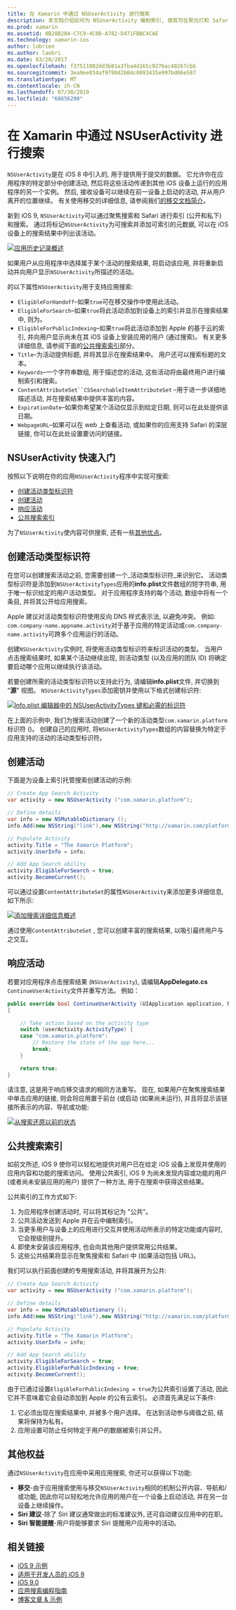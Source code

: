 ```yaml
---
title: 在 Xamarin 中通过 NSUserActivity 进行搜索
description: 本文档介绍如何为 NSUserActivity 编制索引, 使其可在聚光灯和 Safari 中搜索。 本文介绍如何在搜索结果中响应 NSUserActivity 的选择。
ms.prod: xamarin
ms.assetid: 0B28B284-C7C9-4C0D-A782-D471FBBC4CAE
ms.technology: xamarin-ios
author: lobrien
ms.author: laobri
ms.date: 03/20/2017
ms.openlocfilehash: f37511082dd3b81a3fba4d165c9276ac40267cbb
ms.sourcegitcommit: 3ea9ee034af9790d2b0dc0893435e997bd06e587
ms.translationtype: MT
ms.contentlocale: zh-CN
ms.lasthandoff: 07/30/2019
ms.locfileid: "68656290"
---
```

# <a name="search-with-nsuseractivity-in-xamarinios"></a>在 Xamarin 中通过 NSUserActivity 进行搜索

`NSUserActivity`是在 iOS 8 中引入的, 用于提供用于提交的数据。
它允许你在应用程序的特定部分中创建活动, 然后将这些活动传递到其他 iOS 设备上运行的应用程序的另一个实例。 然后, 接收设备可以继续在前一设备上启动的活动, 并从用户离开的位置继续。 有关使用移交的详细信息, 请参阅我们[的移交文档简介](~/ios/platform/handoff.md)。

新到 iOS 9, `NSUserActivity`可以通过聚焦搜索和 Safari 进行索引 (公开和私下) 和搜索。 通过将标记`NSUserActivity`为可搜索并添加可索引的元数据, 可以在 iOS 设备上的搜索结果中列出该活动。

[![](nsuseractivity-images/apphistory01.png "应用历史记录概述")](nsuseractivity-images/apphistory01.png#lightbox)

如果用户从应用程序中选择属于某个活动的搜索结果, 将启动该应用, 并将重新启动并向用户显示`NSUserActivity`所描述的活动。

的以下属性`NSUserActivity`用于支持应用搜索:

- `EligibleForHandoff`–如果`true`可在移交操作中使用此活动。
- `EligibleForSearch`–如果`true`将此活动添加到设备上的索引并显示在搜索结果中, 则为。
- `EligibleForPublicIndexing`–如果`true`将此活动添加到 Apple 的基于云的索引, 并向用户显示尚未在其 iOS 设备上安装应用的用户 (通过搜索)。 有关更多详细信息, 请参阅下面的[公共搜索索引](#public-search-indexing)部分。
- `Title`–为活动提供标题, 并将其显示在搜索结果中。 用户还可以搜索标题的文本。
- `Keywords`–一个字符串数组, 用于描述您的活动, 这些活动将由最终用户进行编制索引和搜索。
- `ContentAttributeSet``CSSearchableItemAttributeSet` –用于进一步详细地描述活动, 并在搜索结果中提供丰富的内容。
- `ExpirationDate`–如果你希望某个活动仅显示到给定日期, 则可以在此处提供该日期。
- `WebpageURL`–如果可以在 web 上查看活动, 或如果你的应用支持 Safari 的深层链接, 你可以在此处设置要访问的链接。

## <a name="nsuseractivity-quickstart"></a>NSUserActivity 快速入门

按照以下说明在你的应用`NSUserActivity`程序中实现可搜索:

- [创建活动类型标识符](#creatingtypeid)
- [创建活动](#createactivity)
- [响应活动](#respondactivity)
- [公共搜索索引](#indexing)

为了`NSUserActivity`使内容可供搜索, 还有一些[其他优点](#benefits)。

<a name="creatingtypeid" />

## <a name="creating-activity-type-identifiers"></a>创建活动类型标识符

在您可以创建搜索活动之前, 您需要创建一个_活动类型标识符_来识别它。 活动类型标识符是添加到`NSUserActivityTypes`应用的**info.plist**文件数组的短字符串, 用于唯一标识给定的用户活动类型。 对于应用程序支持的每个活动, 数组中将有一个条目, 并将其公开给应用搜索。 

Apple 建议对活动类型标识符使用反向 DNS 样式表示法, 以避免冲突。 例如: `com.company-name.appname.activity`对于基于应用的特定活动或`com.company-name.activity`可跨多个应用运行的活动。

创建`NSUserActivity`实例时, 将使用活动类型标识符来标识活动的类型。 当用户点击搜索结果时, 如果某个活动继续出现, 则活动类型 (以及应用的团队 ID) 将确定要启动哪个应用以继续执行该活动。

若要创建所需的活动类型标识符以支持此行为, 请编辑**info.plist**文件, 并切换到 "**源**" 视图。 `NSUserActivityTypes`添加密钥并使用以下格式创建标识符:

[![](nsuseractivity-images/type01.png "Info.plist 编辑器中的 NSUserActivityTypes 键和必需的标识符")](nsuseractivity-images/type01.png#lightbox)

在上面的示例中, 我们为搜索活动创建了一个新的活动类型`com.xamarin.platform`标识符 ()。 创建自己的应用时, 将`NSUserActivityTypes`数组的内容替换为特定于应用支持的活动的活动类型标识符。

<a name="createactivity" />

## <a name="creating-an-activity"></a>创建活动

下面是为设备上索引托管搜索创建活动的示例:

```csharp
// Create App Search Activity
var activity = new NSUserActivity ("com.xamarin.platform");

// Define details
var info = new NSMutableDictionary ();
info.Add(new NSString("link"),new NSString("http://xamarin.com/platform"));

// Populate Activity
activity.Title = "The Xamarin Platform";
activity.UserInfo = info;

// Add App Search ability
activity.EligibleForSearch = true;
activity.BecomeCurrent();
```

可以通过设置`ContentAttributeSet`的属性`NSUserActivity`来添加更多详细信息, 如下所示:

[![](nsuseractivity-images/apphistory02.png "添加搜索详细信息概述")](nsuseractivity-images/apphistory02.png#lightbox)

通过使用`ContentAttributeSet` , 您可以创建丰富的搜索结果, 以吸引最终用户与之交互。

<a name="respondactivity" />

## <a name="responding-to-an-activity"></a>响应活动

若要对应用程序点击搜索结果 (`NSUserActivity`), 请编辑**AppDelegate.cs** `ContinueUserActivity`文件并重写方法。 例如：

```csharp
public override bool ContinueUserActivity (UIApplication application, NSUserActivity userActivity, UIApplicationRestorationHandler completionHandler)
{

    // Take action based on the activity type
    switch (userActivity.ActivityType) {
    case "com.xamarin.platform":
        // Restore the state of the app here...
        break;
    }

    return true;
}
```

请注意, 这是用于响应移交请求的相同方法重写。 现在, 如果用户在聚焦搜索结果中单击应用的链接, 则会将应用置于前台 (或启动 (如果尚未运行), 并且将显示该链接所表示的内容、导航或功能:

[![](nsuseractivity-images/apphistory03.png "从搜索还原以前的状态")](nsuseractivity-images/apphistory03.png#lightbox)

<a name="indexing" />

## <a name="public-search-indexing"></a>公共搜索索引

如前文所述, iOS 9 使你可以轻松地提供对用户已在给定 iOS 设备上发现并使用的应用内容和功能的搜索访问。 使用公共索引, iOS 9 为尚未发现内容或功能的用户 (或者尚未安装应用的用户) 提供了一种方法, 用于在搜索中获得这些结果。

公共索引的工作方式如下:

1. 为应用程序创建活动时, 可以将其标记为 "公共"。
2. 公共活动发送到 Apple 并在云中编制索引。
3. 当更多用户与设备上的应用进行交互并使用活动所表示的特定功能或内容时, 它会按级别提升。
4. 即使未安装该应用程序, 也会向其他用户提供常用公共结果。
5. 这些公共结果将显示在聚焦搜索和 Safari 中 (如果活动包括 URL)。

我们可以执行前面创建的专用搜索活动, 并将其展开为公共:

```csharp
// Create App Search Activity
var activity = new NSUserActivity ("com.xamarin.platform");

// Define details
var info = new NSMutableDictionary ();
info.Add(new NSString("link"),new NSString("http://xamarin.com/platform"));

// Populate Activity
activity.Title = "The Xamarin Platform";
activity.UserInfo = info;

// Add App Search ability
activity.EligibleForSearch = true;
activity.EligibleForPublicIndexing = true;
activity.BecomeCurrent();
```

由于已通过设置`EligibleForPublicIndexing = true`为公共索引设置了活动, 因此它并不意味着它会自动添加到 Apple 的公有云索引。 必须首先满足以下条件:

1. 它必须出现在搜索结果中, 并被多个用户选择。 在达到活动参与阈值之前, 结果将保持为私有。
2. 应用设置可防止任何特定于用户的数据被索引并公开。

<a name="benefits" />

## <a name="additional-benefits"></a>其他权益

通过`NSUserActivity`在应用中采用应用搜索, 你还可以获得以下功能:

- **移交**-由于应用搜索使用与移交`NSUserActivity`相同的机制公开内容、导航和/或功能, 因此你可以轻松地允许应用的用户在一个设备上启动活动, 并在另一台设备上继续操作。
- **Siri 建议**-除了 Siri 建议通常做出的标准建议外, 还可自动建议应用中的在职。
- **Siri 智能提醒**-用户将能够要求 Siri 提醒用户应用中的活动。



## <a name="related-links"></a>相关链接

- [iOS 9 示例](https://docs.microsoft.com/samples/browse/?products=xamarin&term=Xamarin.iOS+iOS9)
- [适用于开发人员的 iOS 9](https://developer.apple.com/ios/pre-release/)
- [iOS 9.0](https://developer.apple.com/library/prerelease/ios/releasenotes/General/WhatsNewIniOS/Articles/iOS9.html)
- [应用搜索编程指南](https://developer.apple.com/library/prerelease/ios/documentation/General/Conceptual/AppSearch/index.html#//apple_ref/doc/uid/TP40016308)
- [博客文章 & 示例](https://blog.xamarin.com/improve-discoverability-with-search-in-ios-9/)
